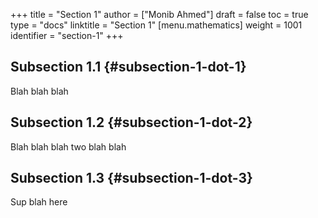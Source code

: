 +++
title = "Section 1"
author = ["Monib Ahmed"]
draft = false
toc = true
type = "docs"
linktitle = "Section 1"
[menu.mathematics]
  weight = 1001
  identifier = "section-1"
+++

## Subsection 1.1 {#subsection-1-dot-1}

Blah blah blah


## Subsection 1.2 {#subsection-1-dot-2}

Blah blah blah two blah blah


## Subsection 1.3 {#subsection-1-dot-3}

Sup blah here